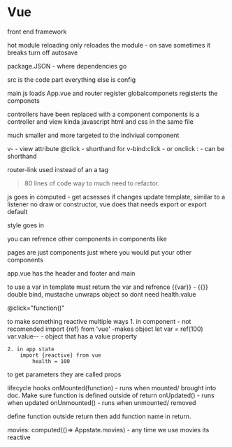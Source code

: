 # Vue

front end framework

hot module reloading only reloades the module - on save
sometimes it breaks
turn off autosave


package.JSON - where dependencies go

src is the code part everything else is config

main.js loads App.vue and router
register globalcomponets registerts the componets 

controllers have been replaced with a component 
components is a controller and view kinda
javascript html and css in the same file

much smaller and more targeted to the indiviual component

v-    - view attribute
@click - shorthand for v-bind:click - or onclick
: - can be shorthand

router-link used instead of an a tag

>80 lines of code way to much need to refactor.

js goes in <script></script>
    computed - get acsesses if changes update template, similar to a listener
    no draw or constructor, vue does that
    needs export or export default


style goes in <style></style>

you can refrence other components in components like
<component/>

pages are just components just where you would put your other components

app.vue has the header and footer and main


to use a var in template
must return the var and refrence {{var}}  - {{}} double bind, mustache unwraps object so dont need health.value

@click="function()"

to make something reactive multiple ways
    1. in component - not recomended
        import {ref} from 'vue'    -makes object
            let var = ref(100)
            var.value--  - object that has a value property

    2. in app state
        import {reactive} from vue
            health = 100
to get parameters they are called props


lifecycle hooks
onMounted(function) - runs when mounted/ brought into doc. Make sure function is defined outside of return
onUpdated() - runs when updated
onUnmounted() - runs when unmounted/ removed

define function outside return then add function name in return.

movies: computed(()=> Appstate.movies) - any time we use movies its reactive




            



